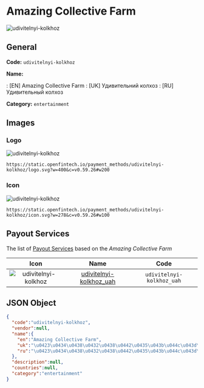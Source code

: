 
# Amazing Collective Farm 
![udivitelnyi-kolkhoz](https://static.openfintech.io/payment_methods/udivitelnyi-kolkhoz/logo.svg?w=400&c=v0.59.26#w200)  

## General 
**Code:** `udivitelnyi-kolkhoz` 
 
**Name:** 
 
:	[EN] Amazing Collective Farm 
:	[UK] Удивительний колхоз 
:	[RU] Удивительный колхоз 
 
**Category:** `entertainment` 
 

## Images 

### Logo 
![udivitelnyi-kolkhoz](https://static.openfintech.io/payment_methods/udivitelnyi-kolkhoz/logo.svg?w=400&c=v0.59.26#w200)  

```
https://static.openfintech.io/payment_methods/udivitelnyi-kolkhoz/logo.svg?w=400&c=v0.59.26#w200
```  

### Icon 
![udivitelnyi-kolkhoz](https://static.openfintech.io/payment_methods/udivitelnyi-kolkhoz/icon.svg?w=278&c=v0.59.26#w100)  

```
https://static.openfintech.io/payment_methods/udivitelnyi-kolkhoz/icon.svg?w=278&c=v0.59.26#w100
```  

## Payout Services 
 
The list of [Payout Services](/payout-services/) based on the _Amazing Collective Farm_ 

|Icon|Name|Code| 
|:---:|:---:|:---:| 
|![udivitelnyi-kolkhoz](https://static.openfintech.io/payout_methods/udivitelnyi-kolkhoz/icon.svg?w=278&c=v0.59.26#w40) |[udivitelnyi-kolkhoz_uah](/payout-services/udivitelnyi-kolkhoz_uah/)|`udivitelnyi-kolkhoz_uah`| 
 

## JSON Object 

```json
{
  "code":"udivitelnyi-kolkhoz",
  "vendor":null,
  "name":{
    "en":"Amazing Collective Farm",
    "uk":"\u0423\u0434\u0438\u0432\u0438\u0442\u0435\u043b\u044c\u043d\u0438\u0439 \u043a\u043e\u043b\u0445\u043e\u0437",
    "ru":"\u0423\u0434\u0438\u0432\u0438\u0442\u0435\u043b\u044c\u043d\u044b\u0439 \u043a\u043e\u043b\u0445\u043e\u0437"
  },
  "description":null,
  "countries":null,
  "category":"entertainment"
}
```  
